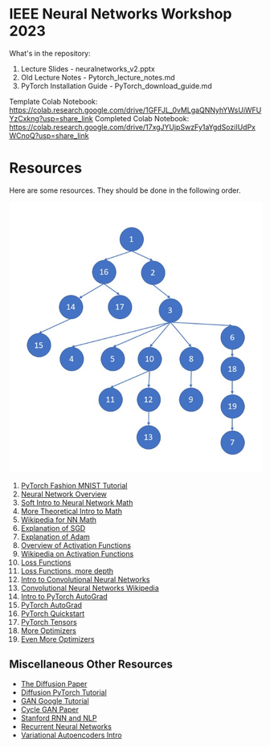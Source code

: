 # IEEE Neural Networks Workshop 2023

What's in the repository:
1. Lecture Slides - neuralnetworks_v2.pptx
2. Old Lecture Notes - Pytorch_lecture_notes.md
3. PyTorch Installation Guide - PyTorch_download_guide.md

Template Colab Notebook: https://colab.research.google.com/drive/1GFFJL_0vMLgaQNNyhYWsUiWFUYzCxkng?usp=share_link
Completed Colab Notebook: https://colab.research.google.com/drive/17xgJYUjpSwzFy1aYgdSoziIUdPxWCnoQ?usp=share_link
# Resources
Here are some resources. They should be done in the following order.

![Ordering picture](neuralnets.jpg)

1. [PyTorch Fashion MNIST Tutorial](https://pytorch.org/tutorials/beginner/blitz/cifar10_tutorial.html)
2. [Neural Network Overview](https://towardsdatascience.com/a-beginner-friendly-explanation-of-how-neural-networks-work-55064db60df4)
3. [Soft Intro to Neural Network Math](https://towardsdatascience.com/introduction-to-math-behind-neural-networks-e8b60dbbdeba)
4. [More Theoretical Intro to Math](https://towardsdatascience.com/simplified-mathematics-behind-neural-networks-f2b7298f86a4)
5. [Wikipedia for NN Math](https://en.wikipedia.org/wiki/Mathematics_of_artificial_neural_networks)
6. [Explanation of SGD](https://towardsdatascience.com/stochastic-gradient-descent-clearly-explained-53d239905d31)
7. [Explanation of Adam](https://machinelearningmastery.com/adam-optimization-algorithm-for-deep-learning/)
8. [Overview of Activation Functions](https://towardsdatascience.com/activation-functions-neural-networks-1cbd9f8d91d6)
9. [Wikipedia on Activation Functions](https://en.wikipedia.org/wiki/Activation_function)
10. [Loss Functions](https://towardsdatascience.com/loss-functions-and-their-use-in-neural-networks-a470e703f1e9)
11. [Loss Functions, more depth](https://machinelearningmastery.com/loss-and-loss-functions-for-training-deep-learning-neural-networks/)
12. [Intro to Convolutional Neural Networks](https://towardsdatascience.com/a-comprehensive-guide-to-convolutional-neural-networks-the-eli5-way-3bd2b1164a53)
13. [Convolutional Neural Networks Wikipedia](https://en.wikipedia.org/wiki/Convolutional_neural_network)
14. [Intro to PyTorch AutoGrad](https://pytorch.org/tutorials/beginner/introyt/autogradyt_tutorial.html)
15. [PyTorch AutoGrad](https://pytorch.org/tutorials/beginner/basics/autogradqs_tutorial.html)
16. [PyTorch Quickstart](https://pytorch.org/tutorials/beginner/basics/quickstart_tutorial.html)
17. [PyTorch Tensors](https://pytorch.org/tutorials/beginner/introyt/tensors_deeper_tutorial.html)
18. [More Optimizers](https://towardsdatascience.com/optimizers-for-training-neural-network-59450d71caf6)
19. [Even More Optimizers](https://www.analyticsvidhya.com/blog/2021/10/a-comprehensive-guide-on-deep-learning-optimizers/)

## Miscellaneous Other Resources
- [The Diffusion Paper](https://arxiv.org/abs/2006.11239)
- [Diffusion PyTorch Tutorial](http://sungsoo.github.io/2022/07/20/diffusion-model.html)
- [GAN Google Tutorial](https://developers.google.com/machine-learning/gan)
- [Cycle GAN Paper](https://arxiv.org/abs/1703.10593)
- [Stanford RNN and NLP](https://stanford.edu/~shervine/teaching/cs-230/cheatsheet-recurrent-neural-networks)
- [Recurrent Neural Networks](https://machinelearningmastery.com/an-introduction-to-recurrent-neural-networks-and-the-math-that-powers-them/)
- [Variational Autoencoders Intro](https://towardsdatascience.com/generating-images-with-autoencoders-77fd3a8dd368)

